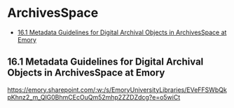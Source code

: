 # ArchivesSpace

* [16.1 Metadata Guidelines for Digital Archival Objects in ArchivesSpace at Emory](#161-metadata-guidelines-for-digital-archival-objects-in-ArchivesSpace-at-Emory)

## 16.1 Metadata Guidelines for Digital Archival Objects in ArchivesSpace at Emory
https://emory.sharepoint.com/:w:/s/EmoryUniversityLibraries/EVeFFSWbQkpKhnz2_m_QlG0BhmCEcOuQm52mhp2ZZDZdcg?e=o5wiCt
